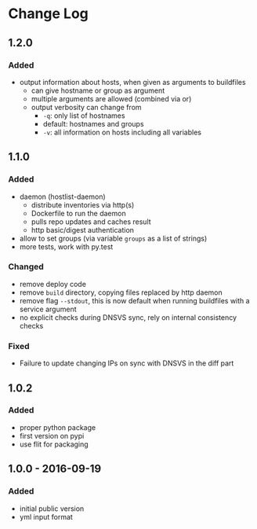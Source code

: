 # Change Log


## 1.2.0

### Added
* output information about hosts, when given as arguments to buildfiles
  * can give hostname or group as argument
  * multiple arguments are allowed (combined via or)
  * output verbosity can change from
    * `-q`: only list of hostnames
    * default: hostnames and groups
    * `-v`: all information on hosts including all variables

## 1.1.0

### Added
* daemon (hostlist-daemon)
  * distribute inventories via http(s)
  * Dockerfile to run the daemon
  * pulls repo updates and caches result
  * http basic/digest authentication
* allow to set groups (via variable `groups` as a list of strings)
* more tests, work with py.test

### Changed
* remove deploy code
* remove `build` directory, copying files replaced by http daemon
* remove flag `--stdout`, this is now default when running buildfiles with a service argument
* no explicit checks during DNSVS sync, rely on internal consistency checks

### Fixed
* Failure to update changing IPs on sync with DNSVS in the diff part

## 1.0.2

### Added
* proper python package
* first version on pypi
* use flit for packaging

## 1.0.0 - 2016-09-19

### Added
* initial public version
* yml input format
